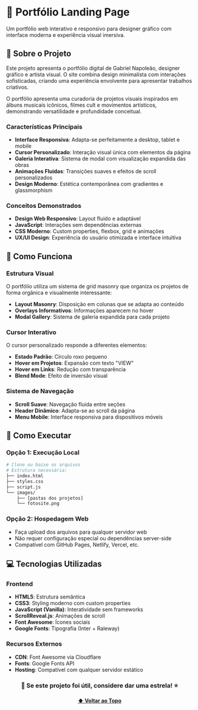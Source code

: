 # 🎨 Portfólio Landing Page
Um portfólio web interativo e responsivo para designer gráfico com interface moderna e experiência visual imersiva.

## 📖 Sobre o Projeto
Este projeto apresenta o portfólio digital de Gabriel Napoleão, designer gráfico e artista visual. O site combina design minimalista com interações sofisticadas, criando uma experiência envolvente para apresentar trabalhos criativos.

O portfólio apresenta uma curadoria de projetos visuais inspirados em álbuns musicais icônicos, filmes cult e movimentos artísticos, demonstrando versatilidade e profundidade conceitual.

### Características Principais
- **Interface Responsiva**: Adapta-se perfeitamente a desktop, tablet e mobile
- **Cursor Personalizado**: Interação visual única com elementos da página
- **Galeria Interativa**: Sistema de modal com visualização expandida das obras
- **Animações Fluidas**: Transições suaves e efeitos de scroll personalizados
- **Design Moderno**: Estética contemporânea com gradientes e glassmorphism

### Conceitos Demonstrados
- **Design Web Responsivo**: Layout fluido e adaptável
- **JavaScript**: Interações sem dependências externas
- **CSS Moderno**: Custom properties, flexbox, grid e animações
- **UX/UI Design**: Experiência do usuário otimizada e interface intuitiva

## 🎯 Como Funciona

### Estrutura Visual
O portfólio utiliza um sistema de grid masonry que organiza os projetos de forma orgânica e visualmente interessante:

- **Layout Masonry**: Disposição em colunas que se adapta ao conteúdo
- **Overlays Informativos**: Informações aparecem no hover
- **Modal Gallery**: Sistema de galeria expandida para cada projeto

### Cursor Interativo
O cursor personalizado responde a diferentes elementos:
- **Estado Padrão**: Círculo roxo pequeno
- **Hover em Projetos**: Expansão com texto "VIEW"
- **Hover em Links**: Redução com transparência
- **Blend Mode**: Efeito de inversão visual

### Sistema de Navegação
- **Scroll Suave**: Navegação fluida entre seções
- **Header Dinâmico**: Adapta-se ao scroll da página
- **Menu Mobile**: Interface responsiva para dispositivos móveis

## 🚀 Como Executar

### Opção 1: Execução Local
```bash
# Clone ou baixe os arquivos
# Estrutura necessária:
├── index.html
├── styles.css
├── script.js
└── images/
    ├── [pastas dos projetos]
    └── fotosite.png
```

### Opção 2: Hospedagem Web
- Faça upload dos arquivos para qualquer servidor web
- Não requer configuração especial ou dependências server-side
- Compatível com GitHub Pages, Netlify, Vercel, etc.

## 💻 Tecnologias Utilizadas

### Frontend
- **HTML5**: Estrutura semântica
- **CSS3**: Styling moderno com custom properties
- **JavaScript (Vanilla)**: Interatividade sem frameworks
- **ScrollReveal.js**: Animações de scroll
- **Font Awesome**: Ícones sociais
- **Google Fonts**: Tipografia (Inter + Raleway)

### Recursos Externos
- **CDN**: Font Awesome via Cloudflare
- **Fonts**: Google Fonts API
- **Hosting**: Compatível com qualquer servidor estático


<div align="center">

### 🌟 **Se este projeto foi útil, considere dar uma estrela!** ⭐

**[⬆ Voltar ao Topo](#-portfólio-gabriel-napoleão)**

</div>
